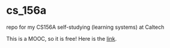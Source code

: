 # cs_156a
repo for my CS156A self-studying (learning systems) at Caltech

This is a MOOC, so it is free! Here is the [link](https://work.caltech.edu/telecourse.html).
